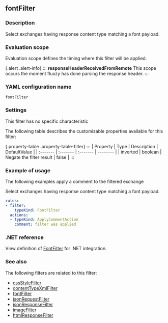 ## fontFilter

### Description

Select exchanges having response content type matching a font payload.

### Evaluation scope

Evaluation scope defines the timing where this filter will be applied. 

{.alert .alert-info}
:::
**responseHeaderReceivedFromRemote** This scope occurs the moment fluxzy has done parsing the response header.
:::

### YAML configuration name

    fontFilter

### Settings

This filter has no specific characteristic

The following table describes the customizable properties available for this filter: 

{.property-table .property-table-filter}
:::
| Property | Type | Description | DefaultValue |
| :------- | :------- | :------- | -------- |
| inverted | boolean | Negate the filter result | false |
:::

### Example of usage

The following examples apply a comment to the filtered exchange

Select exchanges having response content type matching a font payload.

```yaml
rules:
- filter:
    typeKind: FontFilter
  actions:
  - typeKind: ApplyCommentAction
    comment: filter was applied
```


### .NET reference

View definition of [FontFilter](https://docs.fluxzy.io/api/Fluxzy.Rules.Filters.ResponseFilters.FontFilter.html) for .NET integration.

### See also

The following filters are related to this filter: 

 - [cssStyleFilter](cssStyleFilter)
 - [contentTypeXmlFilter](contentTypeXmlFilter)
 - [fontFilter](fontFilter)
 - [jsonRequestFilter](jsonRequestFilter)
 - [jsonResponseFilter](jsonResponseFilter)
 - [imageFilter](imageFilter)
 - [htmlResponseFilter](htmlResponseFilter)

